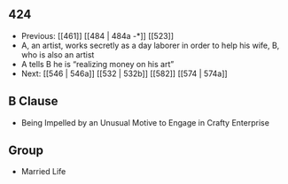 ## 424
- Previous: [[461]] [[484 | 484a -*]] [[523]] 
- A, an artist, works secretly as a day laborer in order to help his wife, B, who is also an artist
- A tells B he is “realizing money on his art”
- Next: [[546 | 546a]] [[532 | 532b]] [[582]] [[574 | 574a]] 

## B Clause
- Being Impelled by an Unusual Motive to Engage in Crafty Enterprise

## Group
- Married Life

